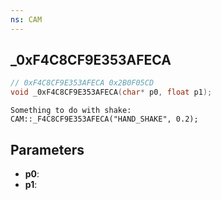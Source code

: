 ```yaml
---
ns: CAM
---
```

## _0xF4C8CF9E353AFECA

```c
// 0xF4C8CF9E353AFECA 0x2B0F05CD
void _0xF4C8CF9E353AFECA(char* p0, float p1);
```

```
Something to do with shake:  
CAM::_F4C8CF9E353AFECA("HAND_SHAKE", 0.2);  
```

## Parameters
* **p0**: 
* **p1**: 

